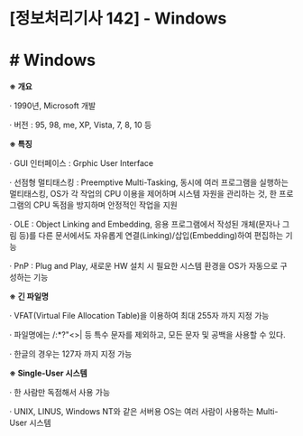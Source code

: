 

# [정보처리기사 142] - Windows



# **# Windows**

**※ 개요**

· 1990년, Microsoft 개발

· 버전 : 95, 98, me, XP, Vista, 7, 8, 10 등



**※ 특징**

· GUI 인터페이스 : Grphic User Interface

· 선점형 멀티태스킹 : Preemptive Multi-Tasking, 동시에 여러 프로그램을 실행하는 멀티태스킹, OS가 각 작업의 CPU 이용을 제어하며 시스템 자원을 관리하는 것, 한 프로그램의 CPU 독점을 방지하며 안정적인 작업을 지원

· OLE : Object Linking and Embedding, 응용 프로그램에서 작성된 개체(문자나 그림 등)를 다른 문서에서도 자유롭게 연결(Linking)/삽입(Embedding)하여 편집하는 기능

· PnP : Plug and Play, 새로운 HW 설치 시 필요한 시스템 환경을 OS가 자동으로 구성하는 기능



**※ 긴 파일명**

· VFAT(Virtual File Allocation Table)을 이용하여 최대 255자 까지 지정 가능

· 파일명에는 \/:*?"<>| 등 특수 문자를 제외하고, 모든 문자 및 공백을 사용할 수 있다.

· 한글의 경우는 127자 까지 지정 가능



**※ Single-User 시스템**

· 한 사람만 독점해서 사용 가능

· UNIX, LINUS, Windows NT와 같은 서버용 OS는 여러 사람이 사용하는 Multi-User 시스템